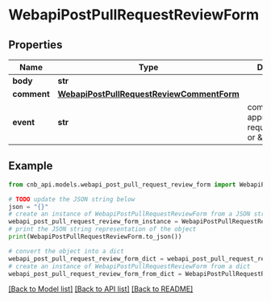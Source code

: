 # WebapiPostPullRequestReviewForm


## Properties

Name | Type | Description | Notes
------------ | ------------- | ------------- | -------------
**body** | **str** |  | [optional] 
**comment** | [**WebapiPostPullRequestReviewCommentForm**](WebapiPostPullRequestReviewCommentForm.md) |  | [optional] 
**event** | **str** | comment, approve, request_changes or \&quot;\&quot; | [optional] 

## Example

```python
from cnb_api.models.webapi_post_pull_request_review_form import WebapiPostPullRequestReviewForm

# TODO update the JSON string below
json = "{}"
# create an instance of WebapiPostPullRequestReviewForm from a JSON string
webapi_post_pull_request_review_form_instance = WebapiPostPullRequestReviewForm.from_json(json)
# print the JSON string representation of the object
print(WebapiPostPullRequestReviewForm.to_json())

# convert the object into a dict
webapi_post_pull_request_review_form_dict = webapi_post_pull_request_review_form_instance.to_dict()
# create an instance of WebapiPostPullRequestReviewForm from a dict
webapi_post_pull_request_review_form_from_dict = WebapiPostPullRequestReviewForm.from_dict(webapi_post_pull_request_review_form_dict)
```
[[Back to Model list]](../README.md#documentation-for-models) [[Back to API list]](../README.md#documentation-for-api-endpoints) [[Back to README]](../README.md)


